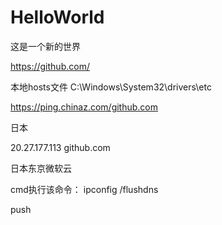 # HelloWorld
这是一个新的世界


https://github.com/

本地hosts文件
C:\Windows\System32\drivers\etc

https://ping.chinaz.com/github.com

日本

20.27.177.113   github.com

日本东京微软云

cmd执行该命令：
ipconfig /flushdns

push
